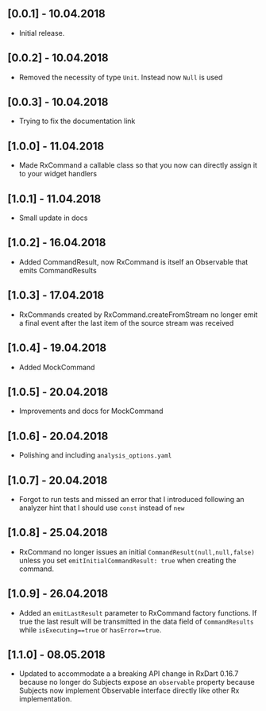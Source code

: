 ## [0.0.1] - 10.04.2018

* Initial release.

## [0.0.2] - 10.04.2018

* Removed the necessity of type `Unit`. Instead now `Null` is used

## [0.0.3] - 10.04.2018

* Trying to fix the documentation link

## [1.0.0] - 11.04.2018

* Made RxCommand a callable class so that you now can directly assign it to your widget handlers

## [1.0.1] - 11.04.2018

* Small update in docs

## [1.0.2] - 16.04.2018

* Added CommandResult, now RxCommand is itself an Observable that emits CommandResults

## [1.0.3] - 17.04.2018

* RxCommands created by RxCommand.createFromStream no longer emit a final event after the last item of the source stream was received

## [1.0.4] - 19.04.2018

* Added MockCommand 

## [1.0.5] - 20.04.2018

* Improvements and docs for MockCommand 

## [1.0.6] - 20.04.2018

* Polishing and including `analysis_options.yaml` 

## [1.0.7] - 20.04.2018

* Forgot to run tests and missed an error that I introduced following an analyzer hint that I should use `const` instead of `new` 

## [1.0.8] - 25.04.2018

* RxCommand no longer issues an initial `CommandResult(null,null,false)` unless you set `emitInitialCommandResult: true` when creating the command.

## [1.0.9] - 26.04.2018

* Added an `emitLastResult` parameter to RxCommand factory functions. If true the last result will be transmitted in the data field of `CommandResults` while `isExecuting==true` or `hasError==true`.

## [1.1.0] - 08.05.2018

* Updated to accommodate a a breaking API change in RxDart 0.16.7 because no longer do Subjects expose an `observable` property because Subjects now implement Observable interface directly like other Rx implementation.
